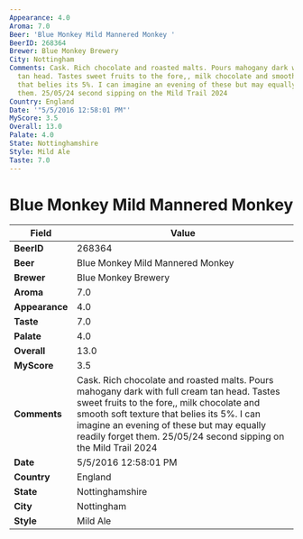 ```yaml
---
Appearance: 4.0
Aroma: 7.0
Beer: 'Blue Monkey Mild Mannered Monkey '
BeerID: 268364
Brewer: Blue Monkey Brewery
City: Nottingham
Comments: Cask. Rich chocolate and roasted malts. Pours mahogany dark with full cream
  tan head. Tastes sweet fruits to the fore,, milk chocolate and smooth soft texture
  that belies its 5%. I can imagine an evening of these but may equally readily forget
  them. 25/05/24 second sipping on the Mild Trail 2024
Country: England
Date: '"5/5/2016 12:58:01 PM"'
MyScore: 3.5
Overall: 13.0
Palate: 4.0
State: Nottinghamshire
Style: Mild Ale
Taste: 7.0
---
```


# Blue Monkey Mild Mannered Monkey 

| Field         | Value |
|---------------|-------|
| **BeerID** | 268364 |
| **Beer** | Blue Monkey Mild Mannered Monkey  |
| **Brewer** | Blue Monkey Brewery |
| **Aroma** | 7.0 |
| **Appearance** | 4.0 |
| **Taste** | 7.0 |
| **Palate** | 4.0 |
| **Overall** | 13.0 |
| **MyScore** | 3.5 |
| **Comments** | Cask. Rich chocolate and roasted malts. Pours mahogany dark with full cream tan head. Tastes sweet fruits to the fore,, milk chocolate and smooth soft texture that belies its 5%. I can imagine an evening of these but may equally readily forget them. 25/05/24 second sipping on the Mild Trail 2024 |
| **Date** | 5/5/2016 12:58:01 PM |
| **Country** | England |
| **State** | Nottinghamshire |
| **City** | Nottingham |
| **Style** | Mild Ale |
